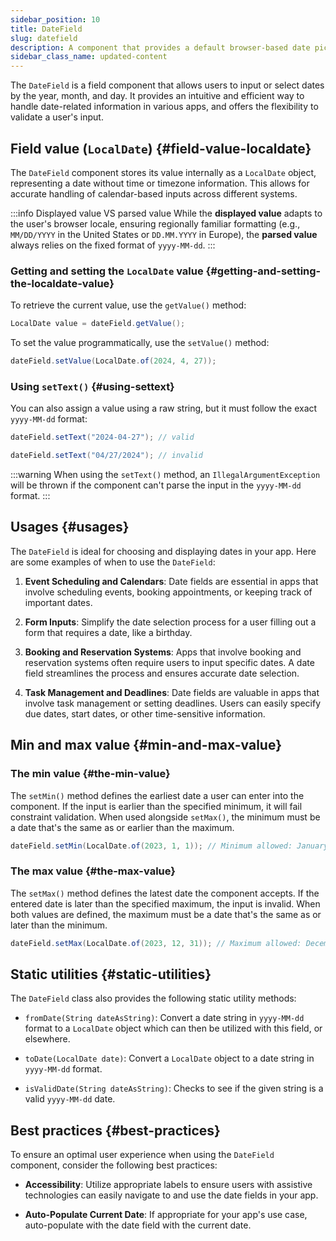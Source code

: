 ```yaml
---
sidebar_position: 10
title: DateField
slug: datefield
description: A component that provides a default browser-based date picker for selecting a date through an input field.
sidebar_class_name: updated-content
---
```


<DocChip chip='shadow' />
<DocChip chip='name' label="dwc-field" />
<DocChip chip='since' label='23.02' />
<JavadocLink type="foundation" location="com/webforj/component/field/DateField" top='true'/>

<ParentLink parent="Field" />

The `DateField` is a field component that allows users to input or select dates by the year, month, and day. It provides an intuitive and efficient way to handle date-related information in various apps, and offers the flexibility to validate a user's input.

<ComponentDemo 
path='/webforj/datefield?'
javaE='https://raw.githubusercontent.com/webforj/webforj-documentation/refs/heads/main/src/main/java/com/webforj/samples/views/fields/datefield/DateFieldView.java'
/>

## Field value (`LocalDate`) {#field-value-localdate}

The `DateField` component stores its value internally as a `LocalDate` object, representing a date without time or timezone information. This allows for accurate handling of calendar-based inputs across different systems.

:::info Displayed value VS parsed value 
While the **displayed value** adapts to the user's browser locale, ensuring regionally familiar formatting (e.g., `MM/DD/YYYY` in the United States or `DD.MM.YYYY` in Europe), the **parsed value** always relies on the fixed format of `yyyy-MM-dd`.
:::

### Getting and setting the `LocalDate` value {#getting-and-setting-the-localdate-value}

To retrieve the current value, use the `getValue()` method:

```java
LocalDate value = dateField.getValue();
```

To set the value programmatically, use the `setValue()` method:

```java
dateField.setValue(LocalDate.of(2024, 4, 27));
```

### Using `setText()` {#using-settext}

You can also assign a value using a raw string, but it must follow the exact `yyyy-MM-dd` format:

```java
dateField.setText("2024-04-27"); // valid

dateField.setText("04/27/2024"); // invalid
```

:::warning
 When using the `setText()` method, an `IllegalArgumentException` will be thrown if the component can't parse the input in the `yyyy-MM-dd` format.
:::

## Usages {#usages}

The `DateField` is ideal for choosing and displaying dates in your app. Here are some examples of when to use the `DateField`:

1. **Event Scheduling and Calendars**: Date fields are essential in apps that involve scheduling events, booking appointments, or keeping track of important dates.

2. **Form Inputs**: Simplify the date selection process for a user filling out a form that requires a date, like a birthday.

3. **Booking and Reservation Systems**: Apps that involve booking and reservation systems often require users to input specific dates. A date field streamlines the process and ensures accurate date selection.

4. **Task Management and Deadlines**: Date fields are valuable in apps that involve task management or setting deadlines. Users can easily specify due dates, start dates, or other time-sensitive information.

## Min and max value {#min-and-max-value}

### The min value {#the-min-value}
The `setMin()` method defines the earliest date a user can enter into the component. If the input is earlier than the specified minimum, it will fail constraint validation. When used alongside `setMax()`, the minimum must be a date that's the same as or earlier than the maximum.

```java
dateField.setMin(LocalDate.of(2023, 1, 1)); // Minimum allowed: January 1, 2023
```

### The max value {#the-max-value}
The `setMax()` method defines the latest date the component accepts. If the entered date is later than the specified maximum, the input is invalid. When both values are defined, the maximum must be a date that's the same as or later than the minimum.

```java
dateField.setMax(LocalDate.of(2023, 12, 31)); // Maximum allowed: December 31, 2023
```

## Static utilities {#static-utilities}

The `DateField` class also provides the following static utility methods:

- `fromDate(String dateAsString)`: Convert a date string in `yyyy-MM-dd` format to a `LocalDate` object which can then be utilized with this field, or elsewhere.

- `toDate(LocalDate date)`: Convert a `LocalDate` object to a date string in `yyyy-MM-dd` format.

- `isValidDate(String dateAsString)`: Checks to see if the given string is a valid `yyyy-MM-dd` date.

## Best practices {#best-practices}

To ensure an optimal user experience when using the `DateField` component, consider the following best practices:

- **Accessibility**: Utilize appropriate labels to ensure users with assistive technologies can easily navigate to and use the date fields in your app.

- **Auto-Populate Current Date**: If appropriate for your app's use case, auto-populate with the date field with the current date.